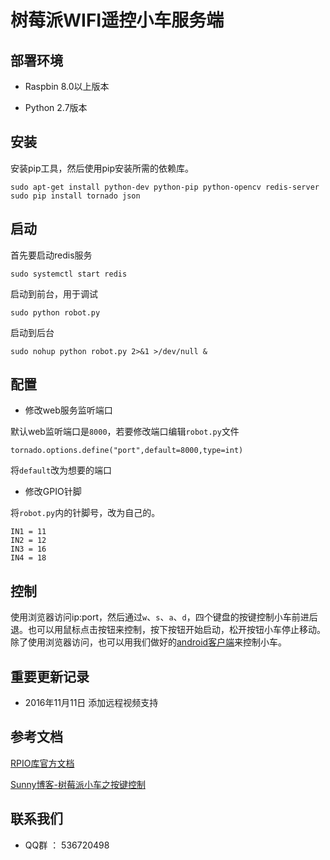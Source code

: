 # 树莓派WIFI遥控小车服务端

## 部署环境

* Raspbin 8.0以上版本

* Python 2.7版本


## 安装

安装pip工具，然后使用pip安装所需的依赖库。

```
sudo apt-get install python-dev python-pip python-opencv redis-server
sudo pip install tornado json

```

## 启动

首先要启动redis服务
```
sudo systemctl start redis
```

启动到前台，用于调试

```
sudo python robot.py
```

启动到后台

```
sudo nohup python robot.py 2>&1 >/dev/null &
```

## 配置

* 修改web服务监听端口

默认web监听端口是`8000`，若要修改端口编辑`robot.py`文件

```
tornado.options.define("port",default=8000,type=int)
```
将`default`改为想要的端口

* 修改GPIO针脚

将`robot.py`内的针脚号，改为自己的。

```
IN1 = 11
IN2 = 12
IN3 = 16
IN4 = 18
```

## 控制

使用浏览器访问ip:port，然后通过`w`、`s`、`a`、`d`，四个键盘的按键控制小车前进后退。也可以用鼠标点击按钮来控制，按下按钮开始启动，松开按钮小车停止移动。除了使用浏览器访问，也可以用我们做好的[android客户端](https://github.com/jingzhaoyang/AutoClient)来控制小车。

## 重要更新记录

* 2016年11月11日 添加远程视频支持

## 参考文档

[RPIO库官方文档](https://pythonhosted.org/RPIO/)

[Sunny博客-树莓派小车之按键控制](http://www.sunnyos.com/article-show-56.html)

## 联系我们

* QQ群 ： 536720498
